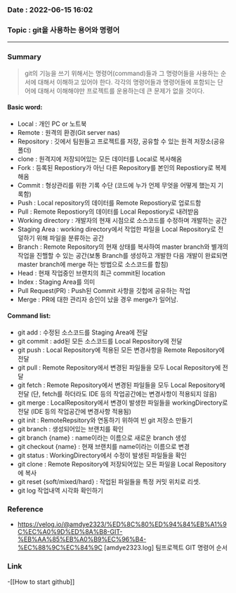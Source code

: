 ### Date : 2022-06-15 16:02

### Topic : git을 사용하는 용어와 명령어
---
### Summary
> git의 기능을 쓰기 위해서는 명령어(command)들과 그 명령어들을 사용하는 순서에 대해서 이해하고 있어야 한다. 각각의 명령어들과 명령어들에 포함되는 단어에 대해서 이해해야만 프로젝트를 운용하는데 큰 문제가 없을 것이다.

#### Basic word:
- Local  : 개인 PC or 노트북
- Remote : 원격의 환경(Git server nas)
- Repository : 깃에서 팀원들고 프로젝트를 저장, 공유할 수 있는 원격 저장소(공유폴더)
- clone : 원격지에 저장되어있는 모든 데이터를 Local로 복사해옴
- Fork : 등록된 Repostiory가 아닌 다른 Repository를 본인의 Repostiory로 복제해옴
- Commit : 형상관리를 위한 기록 수단 (코드에 누가 언제 무엇을 어떻게 했는지 기록함)
- Push : Local repository의 데이터를 Remote Repostiory로 업로드함
- Pull : Remote Repostiory의 데이터를 Local Repostiory로 내려받음
- Working directory : 개발자의 현재 시점으로 소스코드를 수정하며 개발하는 공간
- Staging Area : working directory에서 작업한 파일을 Local Repository로 전덜하기 위해 파일을 분류하는 공간
- Branch : Remote Repository의 현재 상태를 복사하여 master branch와 별개의 작업을 진핼할 수 있는 공간(보통 Branch를 생성하고 개발한 다음 개발이 완료되면 master branch에 merge 하는 방법으로 소스코드를 합침)
- Head : 현재 작업중인 브랜치의 최근 commit된 location
- Index : Staging Area를 의미
- Pull Request(PR) : Push된 Commit 사항을 깃헙에 공유하는 작업
- Merge : PR에 대한 관리자 승인이 났을 경우 merge가 일어남.

#### Command list:
- git add : 수정된 소스코드를 Staging Area에 전달
- git commit : add된 모든 소스코드를 Local Repository에 전달
- git push : Local Repository에 적용된 모든 변경사항을 Remote Repository에 전달
- git pull : Remote Repository에서 변경된 파일들을 모두 Local Repository에 전달
- git fetch : Remote Repository에서 변경된 파일들을 모두 Local Repository에 전달 (단, fetch를 하더라도 IDE 등의 작업공간에는 변경사항이 적용되지 않음)
- git merge : LocalRepository에서 변경이 발생한 파일들을 workingDirectory로 전달 (IDE 등의 작업공간에 변경사항 적용됨)
- git init : RemoteRepsitory와 연동하기 위하여 빈 git 저장소 만들기
- git branch : 생성되어있는 브랜치를 확인
- git branch {name} : name이라는 이름으로 새로운 branch 생성
- git checkout {name} : 현재 브랜치를 name이라는 이름으로 변경
- git status : WorkingDirectory에서 수정이 발생된 파일들을 확인
- git clone : Remote Repository에 저장되어있는 모든 파일을 Local Repository에 복사
- git reset {soft/mixed/hard} : 작업된 파일들을 특정 커밋 위치로 리셋.
- git log 작업내역 시각화 확인하기

### Reference
- https://velog.io/@amdye2323/%ED%8C%80%ED%94%84%EB%A1%9C%EC%A0%9D%ED%8A%B8-GIT-%EB%AA%85%EB%A0%B9%EC%96%B4-%EC%88%9C%EC%84%9C [amdye2323.log] 팀프로젝트 GIT 명령어 순서

### Link
-[[How to start github]]
